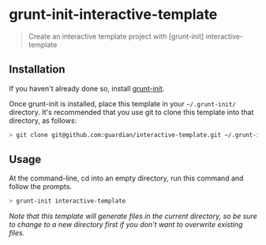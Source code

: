 # grunt-init-interactive-template

> Create an interactive template project with [grunt-init] interactive-template

## Installation
If you haven't already done so, install [grunt-init](http://gruntjs.com/project-scaffolding).

Once grunt-init is installed, place this template in your `~/.grunt-init/`
directory. It's recommended that you use git to clone this template into that
directory, as follows:

```bash
> git clone git@github.com:guardian/interactive-template.git ~/.grunt-init/interactive-template
```

## Usage

At the command-line, cd into an empty directory, run this command and follow the prompts.

```bash
> grunt-init interactive-template 
```

_Note that this template will generate files in the current directory, so be 
sure to change to a new directory first if you don't want to overwrite existing 
files._

